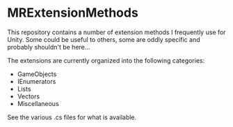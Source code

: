 # MRExtensionMethods

This repository contains a number of extension methods I frequently use for Unity.
Some could be useful to others, some are oddly specific and probably shouldn't be here...

The extensions are currently organized into the following categories:

+ GameObjects
+ IEnumerators
+ Lists
+ Vectors
+ Miscellaneous

See the various .cs files for what is available.